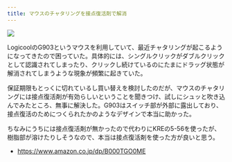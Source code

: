 ```yaml
---
title: マウスのチャタリングを接点復活剤で解消
---
```


![](https://i.imgur.com/w09hgHxh.jpg)

LogicoolのG903というマウスを利用していて、最近チャタリングが起こるようになってきたので困っていた。具体的には、シングルクリックがダブルクリックとして認識されてしまったり、クリックし続けているのにたまにドラッグ状態が解消されてしまうような現象が頻繁に起きていた。

保証期限もとっくに切れているし買い替えを検討したのだが、マウスのチャタリングには接点復活剤が有効らしいということを聞きつけ、試しにシュッと吹き込んでみたところ、無事に解決した。G903はスイッチ部が外部に露出しており、接点復活のためにつくられたかのようなデザインで本当に助かった。

ちなみにうちには接点復活剤が無かったので代わりにKREの5-56を使ったが、樹脂部が溶けたりしそうなので、本当は接点復活剤を使った方が良いと思う。

- https://www.amazon.co.jp/dp/B000TGO0ME
